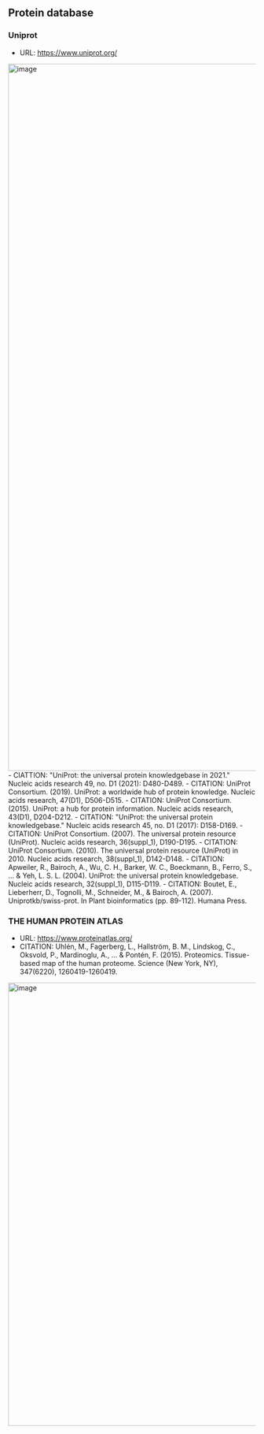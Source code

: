 
## Protein database
### Uniprot 
- URL: https://www.uniprot.org/
<img width="1436" alt="image" src="https://user-images.githubusercontent.com/40289485/193519879-bb1810ba-b2d1-418c-8588-67f9d026f161.png">
- CIATTION: "UniProt: the universal protein knowledgebase in 2021." Nucleic acids research 49, no. D1 (2021): D480-D489.
- CITATION: UniProt Consortium. (2019). UniProt: a worldwide hub of protein knowledge. Nucleic acids research, 47(D1), D506-D515.
- CITATION: UniProt Consortium. (2015). UniProt: a hub for protein information. Nucleic acids research, 43(D1), D204-D212.
- CITATION: "UniProt: the universal protein knowledgebase." Nucleic acids research 45, no. D1 (2017): D158-D169.
- CITATION: UniProt Consortium. (2007). The universal protein resource (UniProt). Nucleic acids research, 36(suppl_1), D190-D195.
- CITATION: UniProt Consortium. (2010). The universal protein resource (UniProt) in 2010. Nucleic acids research, 38(suppl_1), D142-D148.
- CITATION: Apweiler, R., Bairoch, A., Wu, C. H., Barker, W. C., Boeckmann, B., Ferro, S., ... & Yeh, L. S. L. (2004). UniProt: the universal protein knowledgebase. Nucleic acids research, 32(suppl_1), D115-D119.
- CITATION: Boutet, E., Lieberherr, D., Tognolli, M., Schneider, M., & Bairoch, A. (2007). Uniprotkb/swiss-prot. In Plant bioinformatics (pp. 89-112). Humana Press. 

### THE HUMAN PROTEIN ATLAS
- URL: https://www.proteinatlas.org/
- CITATION: Uhlén, M., Fagerberg, L., Hallström, B. M., Lindskog, C., Oksvold, P., Mardinoglu, A., ... & Pontén, F. (2015). Proteomics. Tissue-based map of the human proteome. Science (New York, NY), 347(6220), 1260419-1260419.
<img width="900" alt="image" src="https://user-images.githubusercontent.com/40289485/193522785-af942794-dd75-4889-a6d1-e1f0d2e1bea0.png">

